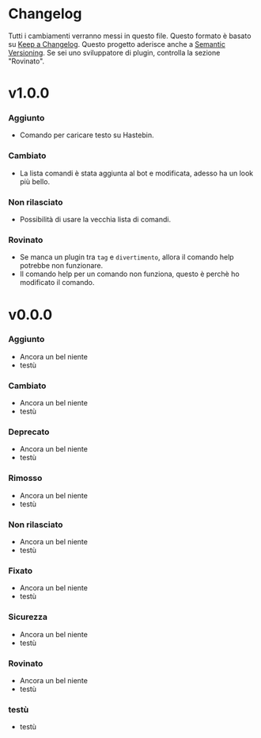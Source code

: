 # Changelog

Tutti i cambiamenti verranno messi in questo file.
Questo formato è basato su [Keep a Changelog](https://keepachangelog.com/it/1.0.0/). Questo progetto aderisce anche a [Semantic Versioning](https://semver.org/lang/it/).
Se sei uno sviluppatore di plugin, controlla la sezione "Rovinato".

# v1.0.0

### Aggiunto
- Comando per caricare testo su Hastebin.

### Cambiato
- La lista comandi è stata aggiunta al bot e modificata, adesso ha un look più bello.

### Non rilasciato
- Possibilità di usare la vecchia lista di comandi.

### Rovinato
- Se manca un plugin tra `tag` e `divertimento`, allora il comando help potrebbe non funzionare.
- Il comando help per un comando non funziona, questo è perchè ho modificato il comando.

# v0.0.0

### Aggiunto
- Ancora un bel niente
- testù

### Cambiato
- Ancora un bel niente
- testù

### Deprecato
- Ancora un bel niente
- testù

### Rimosso
- Ancora un bel niente
- testù

### Non rilasciato
- Ancora un bel niente
- testù

### Fixato
- Ancora un bel niente
- testù

### Sicurezza
- Ancora un bel niente
- testù

### Rovinato
- Ancora un bel niente
- testù

### testù
- testù
